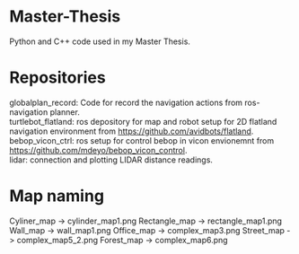 # Master-Thesis
Python and C++ code used in my Master Thesis.


# Repositories
globalplan_record: Code for record the navigation actions from ros-navigation planner. <br />
turtlebot_flatland: ros depository for map and robot setup for 2D flatland navigation environment from https://github.com/avidbots/flatland. <br />
bebop_vicon_ctrl: ros setup for control bebop in vicon envionemnt from https://github.com/mdeyo/bebop_vicon_control. <br />
lidar: connection and plotting LIDAR distance readings. <br />

# Map naming
Cyliner_map -> cylinder_map1.png
Rectangle_map -> rectangle_map1.png
Wall_map -> wall_map1.png
Office_map -> complex_map3.png
Street_map -> complex_map5_2.png
Forest_map -> complex_map6.png
